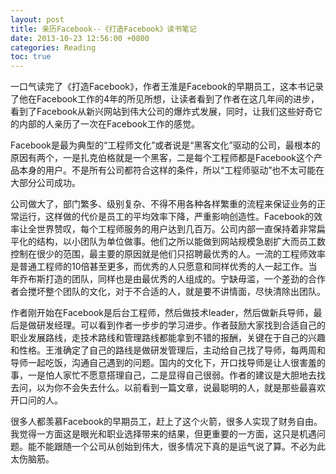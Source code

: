 ```yaml
---
layout: post
title: 亲历Facebook--《打造Facebook》读书笔记
date: 2013-10-23 12:56:00 +0800
categories: Reading
toc: true
---
```


一口气读完了《打造Facebook》，作者王淮是Facebook的早期员工，这本书记录了他在Facebook工作的4年的所见所想，让读者看到了作者在这几年间的进步，看到了Facebook从新兴网站到伟大公司的爆炸式发展，同时，让我们这些好奇它的内部的人亲历了一次在Facebook工作的感觉。

Facebook是最为典型的“工程师文化”或者说是“黑客文化”驱动的公司，最根本的原因有两个，一是扎克伯格就是一个黑客，二是每个工程师都是Facebook这个产品本身的用户。不是所有公司都符合这样的条件，所以“工程师驱动”也不太可能在大部分公司成功。

公司做大了，部门繁多、级别复杂、不得不用各种各样繁重的流程来保证业务的正常运行，这样做的代价是员工的平均效率下降，严重影响创造性。Facebook的效率让全世界赞叹，每个工程师服务的用户达到几百万。公司内部一直保持着非常扁平化的结构，以小团队为单位做事。他们之所以能做到网站规模急剧扩大而员工数控制在很少的范围，最主要的原因就是他们只招聘最优秀的人。一流的工程师效率是普通工程师的10倍甚至更多，而优秀的人只愿意和同样优秀的人一起工作。当年乔布斯打造的团队，同样也是由最优秀的人组成的。宁缺毋滥，一个差劲的合作者会搅坏整个团队的文化，对于不合适的人，就是要不讲情面，尽快清除出团队。

作者刚开始在Facebook是后台工程师，然后做技术leader，然后做新兵导师，最后是做研发经理。可以看到作者一步步的学习进步。作者鼓励大家找到合适自己的职业发展路线，走技术路线和管理路线都能拿到不错的报酬，关键在于自己的兴趣和性格。王淮确定了自己的路线是做研发管理后，主动给自己找了导师，每两周和导师一起吃饭，沟通自己遇到的问题。国内的文化下，开口找导师是让人很害羞的事，一是怕人家忙不愿意搭理自己，二是显得自己很弱。作者的建议是大胆地去找去问，以为你不会失去什么。以前看到一篇文章，说最聪明的人，就是那些最喜欢开口问的人。

很多人都羡慕Facebook的早期员工，赶上了这个火箭，很多人实现了财务自由。我觉得一方面这是眼光和职业选择带来的结果，但更重要的一方面，这只是机遇问题。能不能跟随一个公司从创始到伟大，很多情况下真的是运气说了算。不必为此太伤脑筋。


